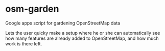osm-garden
==========

Google apps script for gardening OpenStreetMap data

Lets the user quicky make a setup where he or she can automatically see how many features are already added to OpenStreetMap, and how much work is there left.
